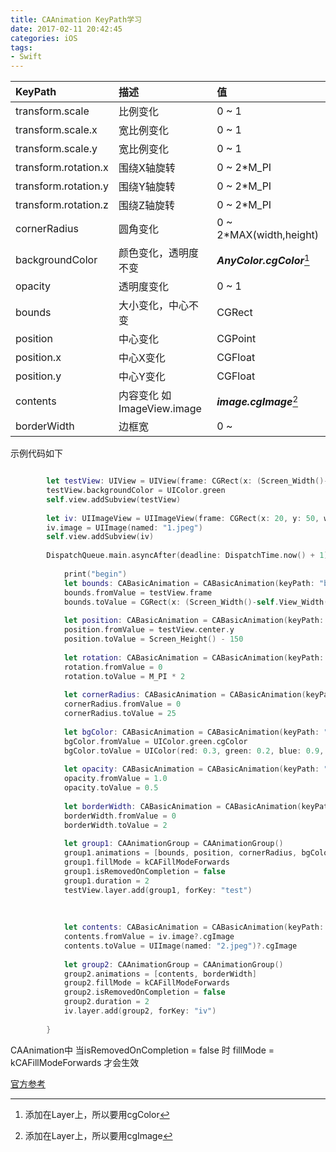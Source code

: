 ```yaml
---
title: CAAnimation KeyPath学习
date: 2017-02-11 20:42:45
categories: iOS
tags: 
- Swift
---
```


| KeyPath | 描述 | 值 |
| :----- | :----- | :----- |
| transform.scale | 比例变化 | 0 ~ 1 |
| transform.scale.x | 宽比例变化 | 0 ~ 1 |
| transform.scale.y | 宽比例变化 | 0 ~ 1 |
| transform.rotation.x |  围绕X轴旋转 | 0 ~  2*M_PI |
| transform.rotation.y |  围绕Y轴旋转 | 0 ~  2*M_PI |
| transform.rotation.z |  围绕Z轴旋转 | 0 ~  2*M_PI |
| cornerRadius | 圆角变化 | 0 ~ 2*MAX(width,height) |
| backgroundColor | 颜色变化，透明度不变 |  ***AnyColor.cgColor***[^1] |
| opacity | 透明度变化 | 0 ~ 1 |
| bounds  | 大小变化，中心不变 | CGRect |
| position  | 中心变化  | CGPoint |
| position.x  | 中心X变化  | CGFloat |
| position.y  | 中心Y变化  | CGFloat |
| contents  | 内容变化 如ImageView.image |  ***image.cgImage***[^2]|
| borderWidth | 边框宽| 0 ~ |

<!-- more -->

示例代码如下
``` swift

        let testView: UIView = UIView(frame: CGRect(x: (Screen_Width()-self.View_Width())/2, y: 100, width: self.View_Width(), height: self.View_Width()))
        testView.backgroundColor = UIColor.green
        self.view.addSubview(testView)
        
        let iv: UIImageView = UIImageView(frame: CGRect(x: 20, y: 50, width: 150, height: 200))
        iv.image = UIImage(named: "1.jpeg")
        self.view.addSubview(iv)
        
        DispatchQueue.main.asyncAfter(deadline: DispatchTime.now() + 1) {
        
            print("begin")
            let bounds: CABasicAnimation = CABasicAnimation(keyPath: "bounds")
            bounds.fromValue = testView.frame
            bounds.toValue = CGRect(x: (Screen_Width()-self.View_Width())/2, y: Screen_Height() - 300, width: 50, height: 50)
            
            let position: CABasicAnimation = CABasicAnimation(keyPath: "position.y")
            position.fromValue = testView.center.y
            position.toValue = Screen_Height() - 150
            
            let rotation: CABasicAnimation = CABasicAnimation(keyPath: "transform.rotation.x")
            rotation.fromValue = 0
            rotation.toValue = M_PI * 2
            
            let cornerRadius: CABasicAnimation = CABasicAnimation(keyPath: "cornerRadius")
            cornerRadius.fromValue = 0
            cornerRadius.toValue = 25
            
            let bgColor: CABasicAnimation = CABasicAnimation(keyPath: "backgroundColor")
            bgColor.fromValue = UIColor.green.cgColor
            bgColor.toValue = UIColor(red: 0.3, green: 0.2, blue: 0.9, alpha: 0.1)
            
            let opacity: CABasicAnimation = CABasicAnimation(keyPath: "opacity")
            opacity.fromValue = 1.0
            opacity.toValue = 0.5
            
            let borderWidth: CABasicAnimation = CABasicAnimation(keyPath: "borderWidth")
            borderWidth.fromValue = 0
            borderWidth.toValue = 2
            
            let group1: CAAnimationGroup = CAAnimationGroup()
            group1.animations = [bounds, position, cornerRadius, bgColor, opacity, borderWidth]
            group1.fillMode = kCAFillModeForwards
            group1.isRemovedOnCompletion = false
            group1.duration = 2
            testView.layer.add(group1, forKey: "test")
            
            
            
            let contents: CABasicAnimation = CABasicAnimation(keyPath: "contents")
            contents.fromValue = iv.image?.cgImage
            contents.toValue = UIImage(named: "2.jpeg")?.cgImage
            
            let group2: CAAnimationGroup = CAAnimationGroup()
            group2.animations = [contents, borderWidth]
            group2.fillMode = kCAFillModeForwards
            group2.isRemovedOnCompletion = false
            group2.duration = 2
            iv.layer.add(group2, forKey: "iv")
            
        }

```

CAAnimation中 当isRemovedOnCompletion = false 时 fillMode = kCAFillModeForwards 才会生效

[官方参考](https://developer.apple.com/library/content/documentation/Cocoa/Conceptual/CoreAnimation_guide/AnimatableProperties/AnimatableProperties.html#//apple_ref/doc/uid/TP40004514-CH11-SW2)


[^1]: 添加在Layer上，所以要用cgColor
[^2]: 添加在Layer上，所以要用cgImage



